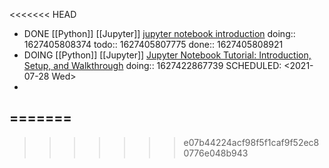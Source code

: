<<<<<<< HEAD
- DONE [[Python]] [[Jupyter]] [jupyter notebook introduction](https://realpython.com/jupyter-notebook-introduction/) 
  doing:: 1627405808374
  todo:: 1627405807775
  done:: 1627405808921
- DOING [[Python]] [[Jupyter]] [Jupyter Notebook Tutorial: Introduction, Setup, and Walkthrough](https://youtu.be/HW29067qVWk)
  doing:: 1627422867739
  SCHEDULED: <2021-07-28 Wed>
-
=======
- 
>>>>>>> e07b44224acf98f5f1caf9f52ec80776e048b943
